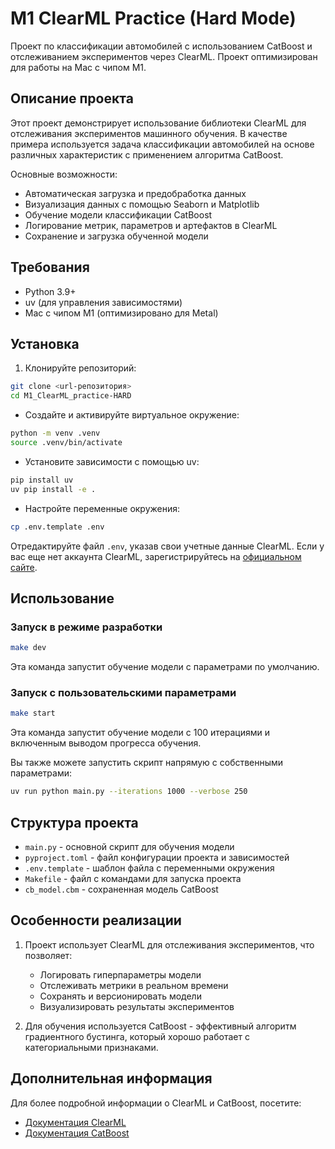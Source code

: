 # M1 ClearML Practice (Hard Mode)

Проект по классификации автомобилей с использованием CatBoost и отслеживанием экспериментов через ClearML. Проект оптимизирован для работы на Mac с чипом M1.

## Описание проекта

Этот проект демонстрирует использование библиотеки ClearML для отслеживания экспериментов машинного обучения. В качестве примера используется задача классификации автомобилей на основе различных характеристик с применением алгоритма CatBoost.

Основные возможности:

- Автоматическая загрузка и предобработка данных
- Визуализация данных с помощью Seaborn и Matplotlib
- Обучение модели классификации CatBoost
- Логирование метрик, параметров и артефактов в ClearML
- Сохранение и загрузка обученной модели

## Требования

- Python 3.9+
- uv (для управления зависимостями)
- Mac с чипом M1 (оптимизировано для Metal)

## Установка

1. Клонируйте репозиторий:

```bash
git clone <url-репозитория>
cd M1_ClearML_practice-HARD
```

- Создайте и активируйте виртуальное окружение:

```bash
python -m venv .venv
source .venv/bin/activate
```

- Установите зависимости с помощью uv:

```bash
pip install uv
uv pip install -e .
```

- Настройте переменные окружения:

```bash
cp .env.template .env
```

Отредактируйте файл `.env`, указав свои учетные данные ClearML. Если у вас еще нет аккаунта ClearML, зарегистрируйтесь на [официальном сайте](https://app.clear.ml/).

## Использование

### Запуск в режиме разработки

```bash
make dev
```

Эта команда запустит обучение модели с параметрами по умолчанию.

### Запуск с пользовательскими параметрами

```bash
make start
```

Эта команда запустит обучение модели с 100 итерациями и включенным выводом прогресса обучения.

Вы также можете запустить скрипт напрямую с собственными параметрами:

```bash
uv run python main.py --iterations 1000 --verbose 250
```

## Структура проекта

- `main.py` - основной скрипт для обучения модели
- `pyproject.toml` - файл конфигурации проекта и зависимостей
- `.env.template` - шаблон файла с переменными окружения
- `Makefile` - файл с командами для запуска проекта
- `cb_model.cbm` - сохраненная модель CatBoost

## Особенности реализации

1. Проект использует ClearML для отслеживания экспериментов, что позволяет:
   - Логировать гиперпараметры модели
   - Отслеживать метрики в реальном времени
   - Сохранять и версионировать модели
   - Визуализировать результаты экспериментов

2. Для обучения используется CatBoost - эффективный алгоритм градиентного бустинга, который хорошо работает с категориальными признаками.

## Дополнительная информация

Для более подробной информации о ClearML и CatBoost, посетите:

- [Документация ClearML](https://clear.ml/docs/latest/docs/)
- [Документация CatBoost](https://catboost.ai/en/docs/)
